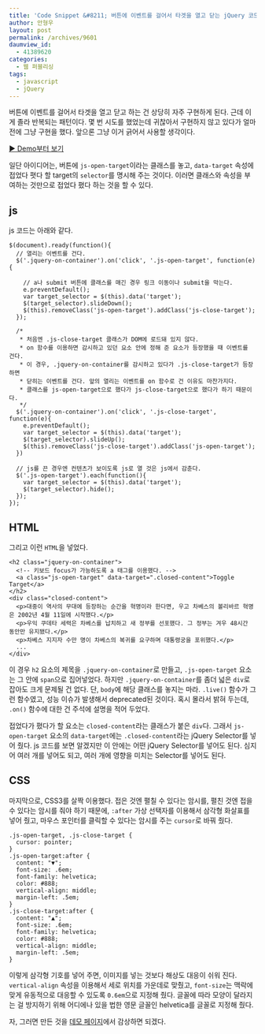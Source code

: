 ```yaml
---
title: 'Code Snippet &#8211; 버튼에 이벤트를 걸어서 타겟을 열고 닫는 jQuery 코드 조각'
author: 안형우
layout: post
permalink: /archives/9601
daumview_id:
  - 41389620
categories:
  - 웹 퍼블리싱
tags:
  - javascript
  - jQuery
---
```

버튼에 이벤트를 걸어서 타겟을 열고 닫고 하는 건 상당히 자주 구현하게 된다. 근데 이게 졸라 반복되는 패턴이다. 몇 번 시도를 했었는데 귀찮아서 구현하지 않고 있다가 얼마 전에 그냥 구현을 했다. 앞으론 그냥 이거 긁어서 사용할 생각이다.

[▶ Demo부터 보기][1]

일단 아이디어는, 버튼에 `js-open-target`이라는 클래스를 놓고, `data-target` 속성에 접었다 폇다 할 target의 `selector`를 명시해 주는 것이다. 이러면 클래스와 속성을 부여하는 것만으로 접었다 폈다 하는 것을 할 수 있다.

## js

js 코드는 아래와 같다.

    $(document).ready(function(){
      // 열리는 이벤트를 건다.
      $('.jquery-on-container').on('click', '.js-open-target', function(e){
    
        // a나 submit 버튼에 클래스를 매긴 경우 링크 이동이나 submit을 막는다.
        e.preventDefault();
        var target_selector = $(this).data('target');
        $(target_selector).slideDown();
        $(this).removeClass('js-open-target').addClass('js-close-target');
      });
    
      /*
       * 처음엔 .js-close-target 클래스가 DOM에 로드돼 있지 않다.
       * on 함수를 이용하면 감시하고 있던 요소 안에 정해 준 요소가 등장했을 때 이벤트를 건다.
       * 이 경우, .jquery-on-container를 감시하고 있다가 .js-close-target가 등장하면
       * 닫히는 이벤트를 건다. 앞의 열리는 이벤트를 on 함수로 건 이유도 마찬가지다. 
       * 클래스를 js-open-target으로 했다가 js-close-target으로 했다가 하기 때문이다.
       */
      $('.jquery-on-container').on('click', '.js-close-target', function(e){
        e.preventDefault();
        var target_selector = $(this).data('target');
        $(target_selector).slideUp();
        $(this).removeClass('js-close-target').addClass('js-open-target');
      })
    
      // js를 끈 경우엔 컨텐츠가 보이도록 js로 열 것은 js에서 감춘다.
      $('.js-open-target').each(function(){
        var target_selector = $(this).data('target');
        $(target_selector).hide();
      });
    });
    

## HTML

그리고 이런 `HTML`을 넣었다.

    <h2 class="jquery-on-container">
      <!-- 키보드 focus가 가능하도록 a 태그를 이용했다. -->
      <a class="js-open-target" data-target=".closed-content">Toggle Target</a>
    </h2>
    <div class="closed-content">
      <p>대중이 역사의 무대에 등장하는 순간을 혁명이라 한다면, 우고 차베스의 볼리바르 혁명은 2002년 4월 11일에 시작했다.</p>
      <p>우익 쿠데타 세력은 차베스를 납치하고 새 정부를 선포했다. 그 정부는 겨우 48시간 동안만 유지됐다.</p>
      <p>차베스 지지자 수만 명이 차베스의 복귀를 요구하며 대통령궁을 포위했다.</p>
      ...
    </div>
    

이 경우 `h2` 요소의 제목을 `.jquery-on-container`로 만들고, `.js-open-target` 요소는 그 안에 `span`으로 집어넣었다. 하지만 `.jquery-on-container`를 좀더 넓은 `div`로 잡아도 크게 문제될 건 없다. 단, `body`에 해당 클래스를 놓지는 마라. `.live()` 함수가 그런 함수였고, 성능 이슈가 발생해서 deprecated된 것이다. 혹시 몰라서 밝혀 두는데, `.on()` 함수에 대한 건 주석에 설명을 적어 두었다.

접었다가 폈다가 할 요소는 `closed-content`라는 클래스가 붙은 `div`다. 그래서 `js-open-target` 요소의 `data-target`에는 `.closed-content`라는 jQuery Selector를 넣어 줬다. js 코드를 보면 알겠지만 이 안에는 어떤 jQuery Selector를 넣어도 된다. 심지어 여러 개를 넣어도 되고, 여러 개에 영향을 미치는 Selector를 넣어도 된다.

## CSS

마지막으로, CSS3를 살짝 이용했다. 접은 것엔 펼칠 수 있다는 암시를, 펼친 것엔 접을 수 있다는 암시를 줘야 하기 때문에, `:after` 가상 선택자를 이용해서 삼각형 화살표를 넣어 줬고, 마우스 포인터를 클릭할 수 있다는 암시를 주는 `cursor`로 바꿔 줬다.

    .js-open-target, .js-close-target {
      cursor: pointer;
    }
    .js-open-target:after {
      content: "▼";
      font-size: .6em;
      font-family: helvetica;
      color: #888;
      vertical-align: middle;
      margin-left: .5em; 
    }
    .js-close-target:after {
      content: "▲";
      font-size: .6em;
      font-family: helvetica;
      color: #888;
      vertical-align: middle;
      margin-left: .5em; 
    }
    

이렇게 삼각형 기호를 넣어 주면, 이미지를 넣는 것보다 해상도 대응이 쉬워 진다. `vertical-align` 속성을 이용해서 세로 위치를 가운데로 맞췄고, `font-size`는 맥락에 맞게 유동적으로 대응할 수 있도록 `0.6em`으로 지정해 줬다. 글꼴에 따라 모양이 달라지는 걸 방지하기 위해 어디에나 있을 법한 영문 글꼴인 helvetica를 글꼴로 지정해 줬다.

자, 그러면 만든 것을 [데모 페이지][1]에서 감상하면 되겠다.

 [1]: http://dl.dropbox.com/u/15546257/code/js-open-target/js-open-target.html